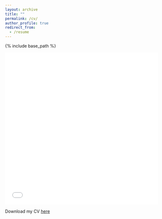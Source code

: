 ```yaml
---
layout: archive
title: ""
permalink: /cv/
author_profile: true
redirect_from:
  - /resume
---
```


{% include base_path %}

<iframe src="/nadjavanthoff.github.io//files/CV_Nadja_vantHoff.pdf" width="100%" height="500" frameborder="no" border="0" marginwidth="0" marginheight="0"></iframe>

Download my CV [here](/nadjavanthoff.github.io//files/CV_Nadja_vantHoff.pdf)

